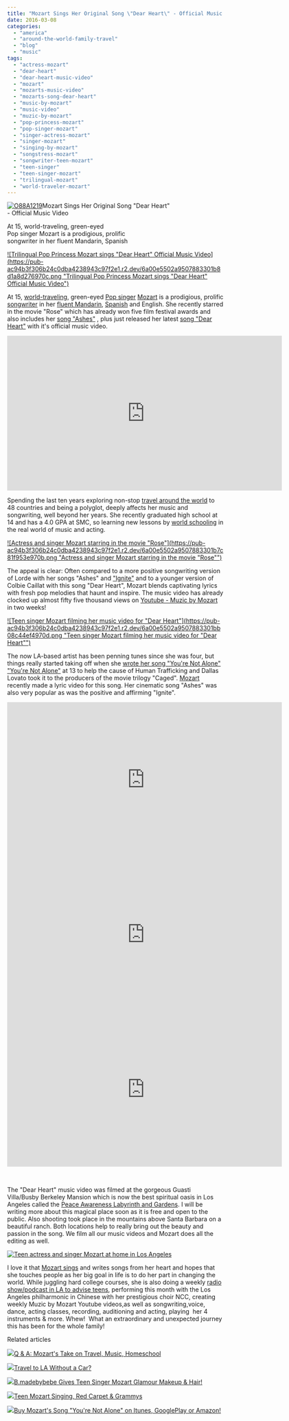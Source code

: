 ```yaml
---
title: "Mozart Sings Her Original Song \"Dear Heart\" - Official Music Video"
date: 2016-03-08
categories: 
  - "america"
  - "around-the-world-family-travel"
  - "blog"
  - "music"
tags: 
  - "actress-mozart"
  - "dear-heart"
  - "dear-heart-music-video"
  - "mozart"
  - "mozarts-music-video"
  - "mozarts-song-dear-heart"
  - "music-by-mozart"
  - "music-video"
  - "muzic-by-mozart"
  - "pop-princess-mozart"
  - "pop-singer-mozart"
  - "singer-actress-mozart"
  - "singer-mozart"
  - "singing-by-mozart"
  - "songstress-mozart"
  - "songwriter-teen-mozart"
  - "teen-singer"
  - "teen-singer-mozart"
  - "trilingual-mozart"
  - "world-traveler-mozart"
---
```


[![O88A1219](https://pub-ac94b3f306b24c0dba4238943c97f2e1.r2.dev/6a00e5502a9507883301b8d1a8d224970c.jpg "O88A1219")](https://pub-ac94b3f306b24c0dba4238943c97f2e1.r2.dev/6a00e5502a9507883301b8d1a8d224970c.jpg)Mozart Sings Her Original Song "Dear Heart"  
\- Official Music Video   
  
At 15, world-traveling, green-eyed  
Pop singer Mozart is a prodigious, prolific  
songwriter in her fluent Mandarin, Spanish 

<!--more-->  
[![Trilingual Pop Princess Mozart sings "Dear Heart" Official Music Video](https://pub-ac94b3f306b24c0dba4238943c97f2e1.r2.dev/6a00e5502a9507883301b8d1a8d276970c.png "Trilingual Pop Princess Mozart sings "Dear Heart" Official Music Video")](https://pub-ac94b3f306b24c0dba4238943c97f2e1.r2.dev/6a00e5502a9507883301b8d1a8d276970c.png)  
  
At 15, [world-traveling](http://soultravelers3new.local/2013/12/trilingual-mozart-travel-kid-expert-speaks-at-gec-about-world-education.html "Mozart world traveling teen singer actress"), green-eyed [Pop singer](http://soultravelers3new.local/2015/02/teen-mozart-singing-red-carpet-grammys.html "Mozart teen pop singer") [Mozart](http://www.muzicbymozart.com "Mozart ") is a prodigious, prolific [songwriter](http://soultravelers3new.local/2013/09/tween-is-a-talented-singer-songwriter.html "Mozart pop singer/songwriter ") in her [fluent Mandarin](http://soultravelers3new.local/2013/06/fluent-mandarin.html "fluent mandarin chinese "), [Spanish](http://soultravelers3new.local/2013/07/bilingual-baby-learning-spanish-as-2nd-language.html "learning Spanish - bilingual baby") and English. She recently starred in the movie "Rose" which has already won five film festival awards and also includes her [song "Ashes"](https://www.youtube.com/watch?v=qae-0U9WsRE "\"Ashes\" by Mozart") , plus just released her latest [song "Dear Heart"](https://www.youtube.com/watch?v=Q1j3B4ZMz5Y "Dear Heart by Mozart") with it's official music video.  
  
  

<iframe allowfullscreen frameborder="0" height="360" src="https://www.youtube.com/embed/Q1j3B4ZMz5Y" width="640"></iframe>

  
  
  
Spending the last ten years exploring non-stop [travel around the world](http://soultravelers3new.local/2013/09/the-most-well-traveled-child-in-the-whole-world.html "world's most traveled child is Mozart Dee") to 48 countries and being a polyglot, deeply affects her music and songwriting, well beyond her years. She recently graduated high school at 14 and has a 4.0 GPA at SMC, so learning new lessons by [world schooling](http://soultravelers3new.local/2013/01/world-school-education-at-its-best-.html "world schooling best homeschooling ") in the real world of music and acting.   
  
  
[![Actress and singer Mozart starring in the movie "Rose"](https://pub-ac94b3f306b24c0dba4238943c97f2e1.r2.dev/6a00e5502a9507883301b7c81f953e970b.png "Actress and singer Mozart starring in the movie "Rose"")](https://pub-ac94b3f306b24c0dba4238943c97f2e1.r2.dev/6a00e5502a9507883301b7c81f953e970b.png)  
  
  
The appeal is clear: Often compared to a more positive songwriting version of Lorde with her songs "Ashes" and ["Ignite"](https://www.youtube.com/watch?v=cvKNVLRpWqo "\"Ignite\" by Mozart ") and to a younger version of Colbie Caillat with this song "Dear Heart", Mozart blends captivating lyrics with fresh pop melodies that haunt and inspire. The music video has already clocked up almost fifty five thousand views on [Youtube - Muzic by Mozart](https://www.youtube.com/channel/UCcMwuQFsEJfOct29ZTa0v8w " Muzic by Mozart on Youtube") in two weeks!   
  
[![Teen singer Mozart filming her music video for "Dear Heart"](https://pub-ac94b3f306b24c0dba4238943c97f2e1.r2.dev/6a00e5502a9507883301bb08c44ef4970d.png "Teen singer Mozart filming her music video for "Dear Heart"")](https://pub-ac94b3f306b24c0dba4238943c97f2e1.r2.dev/6a00e5502a9507883301bb08c44ef4970d.png)  
  
  
The now LA-based artist has been penning tunes since she was four, but things really started taking off when she [wrote her song "You're Not Alone"](https://www.youtube.com/watch?v=AUd-6FmGFVU "Mozart's \"You're Not Alone\"") ["You're Not Alone"](http://soultravelers3new.local/2015/01/buy-mozarts-song-youre-not-alone-on-itunes-googleplay-or-amazon-.html "\"You're Not Alone\" by Mozart") at 13 to help the cause of Human Trafficking and Dallas Lovato took it to the producers of the movie trilogy "Caged". [Mozart](http://soultravelers3new.local/2014/06/mozart-sings-everything-we-are-original-song-supporting-environment.html "Teen singer Mozart ") recently made a lyric video for this song. Her cinematic song "Ashes" was also very popular as was the positive and affirming "Ignite".   
  

<iframe allowfullscreen frameborder="0" height="360" src="https://www.youtube.com/embed/pWyaDc-UXHU" width="640"></iframe>

  
  

<iframe allowfullscreen frameborder="0" height="360" src="https://www.youtube.com/embed/qae-0U9WsRE" width="640"></iframe>

  
  

<iframe allowfullscreen frameborder="0" height="360" src="https://www.youtube.com/embed/cvKNVLRpWqo" width="640"></iframe>

   
  
  
The "Dear Heart" music video was filmed at the gorgeous Guasti Villa/Busby Berkeley Mansion which is now the best spiritual oasis in Los Angeles called the [Peace Awareness Labyrinth and Gardens](http://www.peacelabyrinth.org "Peace Awareness Labyrinth and Gardens"). I will be writing more about this magical place soon as it is free and open to the public. Also shooting took place in the mountains above Santa Barbara on a beautiful ranch. Both locations help to really bring out the beauty and passion in the song. We film all our music videos and Mozart does all the editing as well.   
  
[![Teen actress and singer Mozart at home in Los Angeles](https://pub-ac94b3f306b24c0dba4238943c97f2e1.r2.dev/6a00e5502a9507883301bb08c44f11970d.png "Teen actress and singer Mozart at home in Los Angeles")](https://pub-ac94b3f306b24c0dba4238943c97f2e1.r2.dev/6a00e5502a9507883301bb08c44f11970d.png)  
  
  
I love it that [Mozart sings](http://soultravelers3new.local/2014/09/teen-mozart-sings-youtube-adele-cover-more.html "teen singer Mozart") and writes songs from her heart and hopes that she touches people as her big goal in life is to do her part in changing the world. While juggling hard college courses, she is also doing a weekly [radio show/podcast in LA to advise teens](https://www.youtube.com/channel/UCUz5wyQTtaFGkXjmQUeXXVw?sub_confirmation=1 "Journals Network"), performing this month with the Los Angeles philharmonic in Chinese with her prestigious choir NCC, creating weekly Muzic by Mozart Youtube videos,as well as songwriting,voice, dance, acting classes, recording, auditioning and acting, playing  her 4 instruments & more. Whew!  What an extraordinary and unexpected journey this has been for the whole family!  
  
  

Related articles

[![](http://i.zemanta.com/321612472_80_80.jpg)](http://soultravelers3new.local/2015/01/-q-a-mozarts-take-on-travel-music-homeschool.html)[Q & A: Mozart's Take on Travel, Music, Homeschool](http://soultravelers3new.local/2015/01/-q-a-mozarts-take-on-travel-music-homeschool.html)

[![](http://i.zemanta.com/355703992_80_80.jpg)](http://soultravelers3new.local/2015/08/travel-to-la-without-a-car-.html)[Travel to LA Without a Car?](http://soultravelers3new.local/2015/08/travel-to-la-without-a-car-.html)

[![](http://i.zemanta.com/338454533_80_80.jpg)](http://soultravelers3new.local/2015/04/bmadebybebe-gives-teen-singer-mozart-glamour-makeup-hair.html)[B.madebybebe Gives Teen Singer Mozart Glamour Makeup & Hair!](http://soultravelers3new.local/2015/04/bmadebybebe-gives-teen-singer-mozart-glamour-makeup-hair.html)

[![](http://i.zemanta.com/327460941_80_80.jpg)](http://soultravelers3new.local/2015/02/teen-mozart-singing-red-carpet-grammys.html)[Teen Mozart Singing, Red Carpet & Grammys](http://soultravelers3new.local/2015/02/teen-mozart-singing-red-carpet-grammys.html)

[![](http://i.zemanta.com/322011446_80_80.jpg)](http://soultravelers3new.local/2015/01/buy-mozarts-song-youre-not-alone-on-itunes-googleplay-or-amazon-.html)[Buy Mozart's Song "You're Not Alone" on Itunes, GooglePlay or Amazon!](http://soultravelers3new.local/2015/01/buy-mozarts-song-youre-not-alone-on-itunes-googleplay-or-amazon-.html)
